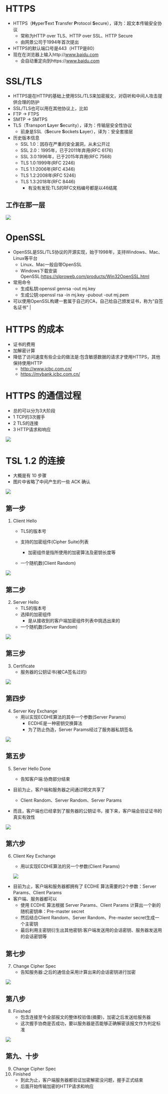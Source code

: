 # HTTPS

- HTTPS（**H**yper**T**ext **T**ransfer **P**rotocol **S**ecure），译为：超文本传输安全协议
	- 常称为HTTP over TLS、HTTP over SSL、HTTP Secure
	- 由网景公司于1994年首次提出
- HTTPS的默认端口号是443（HTTP是80）
- 现在在浏览器上输入http://www.baidu.com 
	- 会自动重定向到https://www.baidu.com

# SSL/TLS

- HTTPS是在HTTP的基础上使用SSL/TLS来加密报文，对窃听和中间人攻击提供合理的防护
- SSL/TLS也可以用在其他协议上，比如 
- FTP → FTPS  
- SMTP → SMTPS
- TLS（**T**ransport **L**ayer **S**ecurity），译为：传输层安全性协议
	- 前身是SSL（**S**ecure **S**ockets **L**ayer），译为：安全套接层
- 历史版本信息 
	- SSL 1.0：因存在严重的安全漏洞，从未公开过
	- SSL 2.0：1995年，已于2011年弃用(RFC 6176)
	- SSL 3.0:1996年，已于2015年弃用(RFC 7568)
	- TLS 1.0:1999年(RFC 2246) 
	- TLS 1.1:2006年(RFC 4346)
	- TLS 1.2:2008年(RFC 5246)
	- TLS 1.3:2018年(RFC 8446)
		- 有没有发现:TLS的RFC文档编号都是以46结尾

## 工作在那一层

![](image/image-20220112132328359.png)

# OpenSSL

- OpenSSL是SSL/TLS协议的开源实现，始于1998年，支持Windows、Mac、Linux等平台
	- Linux、Mac一般自带OpenSSL
	- Windows下载安装OpenSSL:https://slproweb.com/products/Win32OpenSSL.html
- 常用命令  
	- 生成私钥:openssl genrsa -out mj.key
	- 生成公钥:openssl rsa -in mj.key -pubout -out mj.pem
- 可以使用OpenSSL构建一套属于自己的CA，自己给自己颁发证书，称为“自签名证书” |

# HTTPS 的成本

- 证书的费用
- 加解密计算 
- 降低了访问速度有些企业的做法是:包含敏感数据的请求才使用HTTPS，其他保持使用HTTP 
	- http://www.icbc.com.cn/ 
	- https://mybank.icbc.com.cn/

# HTTPS 的通信过程

- 总的可以分为3大阶段 
- 1 TCP的3次握手 
-  2 TLS的连接 
-  3 HTTP请求和响应 

![](image/image-20220112142405143.png)

# TSL 1.2 的连接

- 大概是有 10 步骤
- 图片中省略了中间产生的一些 ACK 确认

![](image/image-20220112142808619.png)

## 第一步

1. Client Hello

	- TLS的版本号

	- 支持的加密组件(Cipher Suite)列表
		- 加密组件是指所使用的加密算法及密钥长度等

	- 一个随机数(Client Random) 

![](image/image-20220112144116939.png)

## 第二步

2. Server Hello
	- TLS的版本号
	- 选择的加密组件
		- 是从接收到的客户端加密组件列表中挑选出来的
	- 一个随机数(Server Random)

![](image/image-20220112145854372.png)

## 第三步

3. Certificate
	- 服务器的公钥证书(被CA签名过的)

![](image/image-20220112145922543.png)

## 第四步

4. Server Key Exchange
	- 用以实现ECDHE算法的其中一个参数(Server Params)
		- ECDHE是一种密钥交换算法
		- 为了防止伪造，Server Params经过了服务器私钥签名

![](image/image-20220112145940076.png)

## 第五步

5. Server Hello Done

	- 告知客户端:协商部分结束

- 目前为止，客户端和服务器之间通过明文共享了

	- Client Random、Server Random、Server Params
- 而且，客户端也已经拿到了服务器的公钥证书，接下来，客户端会验证证书的真实有效性

![](image/image-20220112145957786.png)

## 第六步

6. Client Key Exchange

	- 用以实现ECDHE算法的另一个参数(Client Params)

	![](image/image-20220112150034439.png)

- 目前为止，客户端和服务器都拥有了 ECDHE 算法需要的2个参数：Server Params、Client Params
- 客户端、服务器都可以
	- 使用 ECDHE 算法根据 Server Params、Client Params 计算出一个新的随机密钥串：Pre-master secret
	- 然后结合Client Random、Server Random、Pre-master secret生成一个主密钥
	- 最后利用主密钥衍生出其他密钥:客户端发送用的会话密钥、服务器发送用的会话密钥等

## 第七步

7. Change Cipher Spec
	- 告知服务器:之后的通信会采用计算出来的会话密钥进行加密

![](image/image-20220112150054214.png)

## 第八步

8. Finished
	- 包含连接至今全部报文的整体校验值(摘要)，加密之后发送给服务器
	- 这次握手协商是否成功，要以服务器是否能够正确解密该报文作为判定标准

![](image/image-20220112150108431.png)

## 第九、十步

9. Change Cipher Spec
10. Finished
	- 到此为止，客户端服务器都验证加密解密没问题，握手正式结束
	- 后面开始传输加密的HTTP请求和响应

